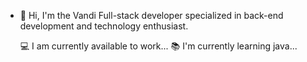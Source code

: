 - 👋 Hi, I'm the Vandi Full-stack developer specialized in back-end development and technology enthusiast.

    💻 I am currently available to work...
    📚 I'm currently learning java...
